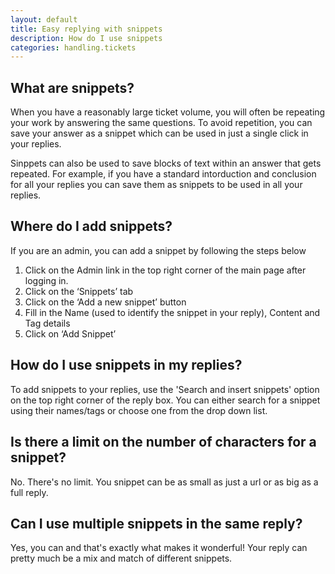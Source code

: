 ```yaml
---
layout: default
title: Easy replying with snippets
description: How do I use snippets
categories: handling.tickets
---
```


What are snippets?
----------------------------------

When you have a reasonably large ticket volume, you will often be
repeating your work by answering the same questions. To avoid repetition, you can save your answer as a snippet which can be used in just a single click in your replies. 

Sinppets can also be used to save blocks of text within an answer that gets repeated. For example, if you have a standard intorduction and conclusion for all your replies you can save them as snippets to be used in all your replies.


Where do I add snippets?
-------------------------------

If you are an admin, you can add a snippet by following the steps below


1. Click on the Admin link in the top right corner of the main page after logging in.
2. Click on the ‘Snippets’ tab
3. Click on the ‘Add a new snippet’ button
4. Fill in the Name (used to identify the snippet in your reply), Content and Tag details
5. Click on ‘Add Snippet’


How do I use snippets in my replies?
---------------------------------------------------------

To add snippets to your replies, use the 'Search and insert snippets' option on the top
right corner of the reply box. You can either search for a snippet using
their names/tags or choose one from the drop down list.


Is there a limit on the number of characters for a snippet?
-----------------------------------------------------------

No. There's no limit. You snippet can be as small as just a url or as
big as a full reply.


Can I use multiple snippets in the same reply?
----------------------------------------------

Yes, you can and that's exactly what makes it wonderful! Your reply can
pretty much be a mix and match of different snippets.
